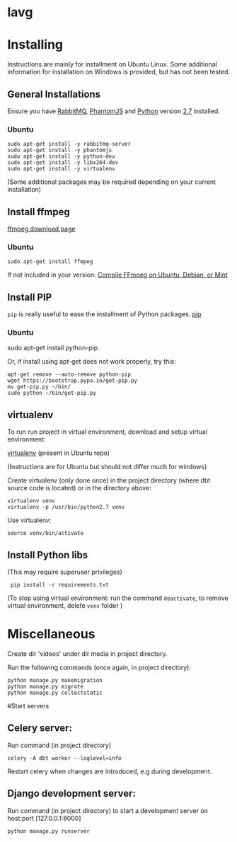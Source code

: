 # lavg

# Installing

Instructions are mainly for installment on Ubuntu Linux. Some additional information for installation on Windows is provided, but has not been tested.

## General Installations

Ensure you have [RabbitMQ](https://www.rabbitmq.com/), [PhantomJS](http://phantomjs.org/) and [Python](https://www.python.org/) version [2.7](https://www.python.org/downloads/release/python-2710/) installed.

### Ubuntu

    sudo apt-get install -y rabbitmq-server
    sudo apt-get install -y phantomjs
    sudo apt-get install -y python-dev
    sudo apt-get install -y libx264-dev
    sudo apt-get install -y virtualenv

(Some additional packages may be required depending on your current installation)

## Install ffmpeg

[ffmpeg download page](https://www.ffmpeg.org/download.html)


### Ubuntu

    sudo apt-get install ffmpeg

If not included in your version: [Compile FFmpeg on Ubuntu, Debian, or Mint](https://trac.ffmpeg.org/wiki/CompilationGuide/Ubuntu)

## Install PIP

``pip`` is really useful to ease the installment of Python packages.
[pip](https://pip.pypa.io/en/stable/)

### Ubuntu

sudo apt-get install python-pip

Or, if install using apt-get does not work properly, try this:

    apt-get remove --auto-remove python-pip
    wget https://bootstrap.pypa.io/get-pip.py
    mv get-pip.py ~/bin/
    sudo python ~/bin/get-pip.py

## virtualenv

To run run project in virtual environment, download and setup virtual environment:

[virtualenv](https://virtualenv.pypa.io/en/latest/index.html) (present in Ubuntu repo)

(Instructions are for Ubuntu but should not differ much for windows)

Create virtualenv (only done once) in the project directory (where dbt source code is located) or in the directory above:

    virtualenv venv
    virtualenv -p /usr/bin/python2.7 venv 

Use virtualenv: 

    source venv/bin/activate


## Install Python libs
(This may require superuser privileges)

     pip install -r requirements.txt

(To stop using virtual environment: run the command ``deactivate``, to remove virtual environment, delete ``venv`` folder )

# Miscellaneous
Create dir 'videos' under dir media in project directory.

Run the following commands (once again, in project directory):

    python manage.py makemigration
    python manage.py migrate
    python manage.py collectstatic


#Start servers
## Celery server:
Run command (in project directory)

    celery -A dbt worker --loglevel=info 

Restart celery when changes are introduced, e.g during development.

## Django development server:
Run command (in project directory) to start a development server on host:port [127.0.0.1:8000]

    python manage.py runserver
